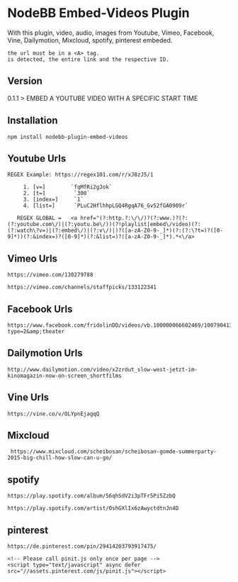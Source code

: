 # NodeBB Embed-Videos Plugin

With this plugin, video, audio, images from Youtube, Vimeo, Facebook, Vine, Dailymotion, Mixcloud, spotify, pinterest embeded.

    the url must be in a <A> tag.
    is detected, the entire link and the respective ID.



## Version

0.1.1 > EMBED A YOUTUBE VIDEO WITH A SPECIFIC START TIME 




## Installation

    npm install nodebb-plugin-embed-videos
    
    
 
 ## Youtube Urls
    
    REGEX Example: https://regex101.com/r/xJ8zJ5/1
    
         1.	[v=]	    `fqMfRi2gJok`
         2.	[t=]	     `300`
         3.	[index=]	 `1`
         4.	[list=]	     `PLuC2HflhhpLGQ4RgqA76_Gv52fGA0909r`
    
       REGEX GLOBAL =   <a href="(?:http.?:\/\/)?(?:www.)?(?:(?:youtube.com\/)|(?:youtu.be\/))(?!playlist|embed\/video)(?:(?:watch\?v=)|(?:embed\/)|(?:v\/)|)?([a-zA-Z0-9-_]*)(?:(?:\?t=)?([0-9]*))(?:&index=)?([0-9]*)(?:&list=)?([a-zA-Z0-9-_]*).*<\/a>
    
    
    
 ## Vimeo Urls
    
    https://vimeo.com/130279788

    https://vimeo.com/channels/staffpicks/133122341
 
 
 
 ## Facebook Urls
 
    https://www.facebook.com/fridolinDD/videos/vb.100000066602469/1007904135888464/?type=2&amp;theater
    
    
 
 ## Dailymotion Urls
 
    http://www.dailymotion.com/video/x2zrdut_slow-west-jetzt-im-kinomagazin-now-on-screen_shortfilms
    
 
 
 ## Vine Urls
    
    https://vine.co/v/OLYpnEjagqQ
    
    
    
 ## Mixcloud
     
     https://www.mixcloud.com/scheibosan/scheibosan-gomde-summerparty-2015-big-chill-how-slow-can-u-go/
     
     
     
 ## spotify
 
    https://play.spotify.com/album/56qhSdV2i3pTFr5Pi5ZzbQ

    https://play.spotify.com/artist/0shGXlIx6zAwyctdtnJn4D
 
 
 
 ## pinterest
    
    https://de.pinterest.com/pin/29414203793917475/   
     
    <!-- Please call pinit.js only once per page -->
    <script type="text/javascript" async defer src="//assets.pinterest.com/js/pinit.js"></script>

    
